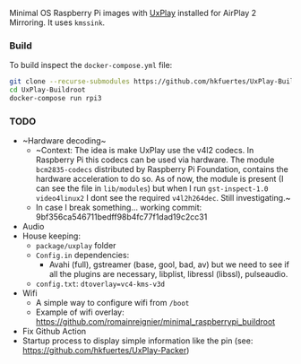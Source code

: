 Minimal OS Raspberry Pi images with [UxPlay](https://github.com/FDH2/UxPlay) installed for AirPlay 2 Mirroring. It uses `kmssink`.

### Build
To build inspect the `docker-compose.yml` file:
```bash
git clone --recurse-submodules https://github.com/hkfuertes/UxPlay-Buildroot
cd UxPlay-Buildroot
docker-compose run rpi3
```

### TODO
- ~Hardware decoding~
  - ~Context: The idea is make UxPlay use the v4l2 codecs. In Raspberry Pi this codecs can be used via hardware. The module `bcm2835-codecs` distributed by Raspberry Pi Foundation, contains the hardware acceleration to do so. As of now, the module is present (I can see the file in `lib/modules`) but when I run `gst-inspect-1.0 video4linux2` I dont see the required `v4l2h264dec`. Still investigating.~
  - In case I break something... working commit: 9bf356ca546711bedff98b4fc77f1dad19c2cc31
- Audio
- House keeping:
  - `package/uxplay` folder
  - `Config.in` dependencies:
    - Avahi (full), gstreamer (base, gool, bad, av) but we need to see if all the plugins are necessary, libplist, libressl (libssl), pulseaudio.
  - `config.txt`: `dtoverlay=vc4-kms-v3d`
- Wifi
  - A simple way to configure wifi from `/boot`
  - Example of wifi overlay: https://github.com/romainreignier/minimal_raspberrypi_buildroot
- Fix Github Action
- Startup process to display simple information like the pin (see: https://github.com/hkfuertes/UxPlay-Packer)
